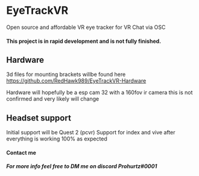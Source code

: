 # EyeTrackVR
Open source and affordable VR eye tracker for VR Chat via OSC
#### This project is in rapid development and is not fully finished.
## Hardware
3d files for mounting brackets willbe found here https://github.com/RedHawk989/EyeTrackVR-Hardware

Hardware will hopefully be a esp cam 32 with a 160fov ir camera this is not confirmed and very likely will change
## Headset support
Initial support will be Quest 2 (pcvr) 
Support for index and vive after everything is working 100% as expected

#### Contact me

##### For more info feel free to DM me on discord Prohurtz#0001

